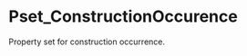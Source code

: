 # Pset_ConstructionOccurence

Property set for construction occurrence.
<!-- end of short definition -->


